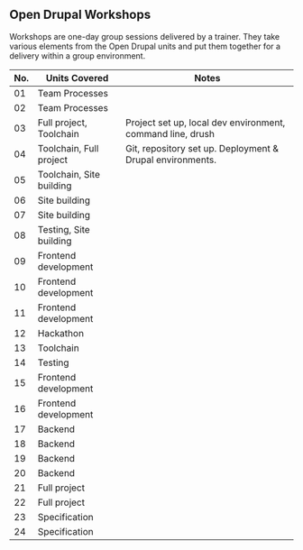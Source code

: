 Open Drupal Workshops
---------------------

Workshops are one-day group sessions delivered by a trainer. They take various elements from the Open Drupal units and put them together for a delivery within a group environment.

| No.| Units Covered                | Notes                                                       |
|----|------------------------------|-------------------------------------------------------------|
| 01 | Team Processes               |                                                             |
| 02 | Team Processes               |                                                             |
| 03 | Full project, Toolchain      | Project set up, local dev environment, command line, drush  |
| 04 | Toolchain, Full project      | Git, repository set up. Deployment & Drupal environments.   |
| 05 | Toolchain, Site building     |                                                             |
| 06 | Site building                |                                                             |
| 07 | Site building                |                                                             |
| 08 | Testing, Site building       |                                                             |
| 09 | Frontend development         |                                                             |
| 10 | Frontend development         |                                                             |
| 11 | Frontend development         |                                                             |
| 12 | Hackathon                    |                                                             |
| 13 | Toolchain                    |                                                             |
| 14 | Testing                      |                                                             |
| 15 | Frontend development         |                                                             |
| 16 | Frontend development         |                                                             |
| 17 | Backend                      |                                                             |
| 18 | Backend                      |                                                             |
| 19 | Backend                      |                                                             |
| 20 | Backend                      |                                                             |
| 21 | Full project                 |                                                             |
| 22 | Full project                 |                                                             |
| 23 | Specification                |                                                             |
| 24 | Specification                |                                                             |

